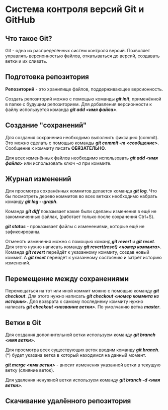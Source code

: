 # Система контроля версий Git и GitHub

## Что такое Git?
Git - одна из распределённых систем контроля версий. Позволяет управлять версионностью файлов, откатываться до версий, создавать ветки и их сливать. 

## Подготовка репозитория
**Репозиторий** - это хранилище файлов, поддерживающее версионность.

Создать репозиторий можно с помощью команды ***git init***, применённой в папке с будущим репозиторием.
Для добавления версионности к файлу используется команда ***git add <имя файла>***.

## Создание "сохранений"
Для создания сохранения необходимо выполнить фиксацию (commit).
Это можно сделать с помощью команды ***git commit -m <сообщение>***.
Сообщение к коммиту писать **ОБЯЗАТЕЛЬНО**.

Для всех изменённых файлов необходимо использовать ***git add <имя файла>*** или использовать ключ *-а* при коммите.

## Журнал изменений
Для просмотра сохранённых коммитов делается команда ***git log***.
Что бы посмотреть дерево коммитов во всех ветках необходимо набрать команду ***git log --graph***.

Команда ***git diff*** показывает какие были сделаны изменения в ещё не закоммиченных файлах, (работает только после сохранения Ctrl+S). 

***git status*** - проказывает файлы с изменениями, которые ещё не зафиксированы.

Отменять изменения можно с помощью команд ***git revert*** и ***git reset***. Для этого нужно написать команду ***git revert(reset) <номер коммита>***. Команда ***git revert*** перейдёт к указанному коммиту, создав новый коммит. A ***git reset*** перейдёт к указанному состоянию и затрёт историю изменений.

## Перемещение между сохранениями
Перемещаться на тот или иной коммит можно с помощью команду ***git checkout***. Для этого нужно написать ***git checkout <номер коммита из истории>***. Для возврата к самому последнему коммиту нужно написать ***git checkout <название ветки>***. По умолчанию ветка ***master***.

## Ветки в Git
Для создания дополнительной ветки используем команду ***git branch <имя ветки>***.

Для просмотра всех существующих веток вводим команду ***git branch***. (*) будет указана ветка в который находимся на данный момент.

***git merge <имя ветки>*** - вносит изменения указанной ветки в текущую ветку (слияние веток).

Для удаления ненужной ветки используем команду ***git branch -d <имя ветки>***.


## Скачивание удалённого репозитория